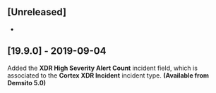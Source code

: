 ## [Unreleased]
- 

## [19.9.0] - 2019-09-04
Added the **XDR High Severity Alert Count** incident field, which is associated to the **Cortex XDR Incident** incident type. **(Available from Demsito 5.0)**
